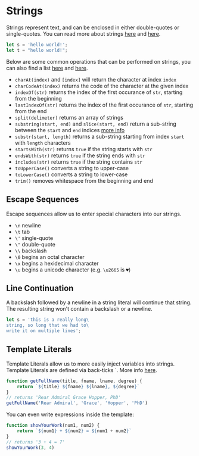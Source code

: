 
# Strings

Strings represent text, and can be enclosed in either double-quotes or single-quotes. You can read more about strings [here](https://developer.mozilla.org/en-US/docs/Web/JavaScript/Reference/Global_Objects/String) and [here](https://www.w3schools.com/js/js_string_methods.asp).

```javascript
let s = 'hello world!';
let t = "hello world!";
```

Below are some common operations that can be performed on strings, you can also find a list [here](https://developer.mozilla.org/en-US/docs/Learn/JavaScript/First_steps/Useful_string_methods) and [here](https://www.w3schools.com/js/js_string_methods.asp).

- `charAt(index)` and `[index]` will return the character at index `index`
- `charCodeAt(index)` returns the code of the character at the given index
- `indexOf(str)` returns the index of the first occurance of `str`, starting from the beginning
- `lastIndexOf(str)` returns the index of the first occurance of `str`, starting from the end
- `split(delimeter)` returns an array of strings
- `substring(start, end)` and `slice(start, end)` return a sub-string between the `start` and `end` indices [more info](https://stackoverflow.com/questions/2243824/what-is-the-difference-between-string-slice-and-string-substring)
- `substr(start, length)` returns a sub-string starting from index `start` with `length` characters 
- `startsWith(str)` returns `true` if the string starts with `str`
- `endsWith(str)` returns `true` if the string ends with `str`
- `includes(str)` returns `true` if the string contains `str`
- `toUpperCase()` converts a string to upper-case
- `toLowerCase()` converts a string to lower-case
- `trim()` removes whitespace from the beginning and end

## Escape Sequences

Escape sequences allow us to enter special characters into our strings.

- `\n` newline
- `\t` tab
- `\'` single-quote
- `\"` double-quote
- `\\` backslash
- `\0` begins an octal character
- `\x` begins a hexidecimal character
- `\u` begins a unicode character (e.g. `\u2665` is `♥`)


## Line Continuation

A backslash followed by a newline in a string literal will continue that string. The resulting string won't contain a backslash or a newline.


```javascript
let s = 'this is a really long\
string, so long that we had to\
write it on multiple lines';
```


## Template Literals

Template Literals allow us to more easily inject variables into strings. Template Literals are defined via back-ticks `. More info [here](https://developer.mozilla.org/en-US/docs/Web/JavaScript/Reference/Template_literals).


```javascript
function getFullName(title, fname, lname, degree) {
    return `${title} ${fname} ${lname}, ${degree}`
}
// returns 'Rear Admiral Grace Hopper, PhD'
getFullName('Rear Admiral', 'Grace', 'Hopper', 'PhD')
```

You can even write expressions inside the template:
```javascript
function showYourWork(num1, num2) {
    return `${num1} + ${num2} = ${num1 + num2}`
}
// returns '3 + 4 = 7'
showYourWork(3, 4)
```


